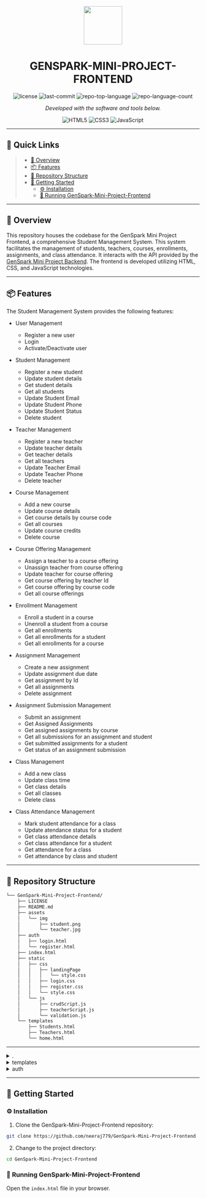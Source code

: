<p align="center">
  <img src="https://cdn-icons-png.flaticon.com/512/6295/6295417.png" width="100" />
</p>
<p align="center">
    <h1 align="center">GENSPARK-MINI-PROJECT-FRONTEND</h1>
</p>

<p align="center">
	<img src="https://img.shields.io/github/license/neeraj779/GenSpark-Mini-Project-Frontend?style=flat&color=0080ff" alt="license">
	<img src="https://img.shields.io/github/last-commit/neeraj779/GenSpark-Mini-Project-Frontend?style=flat&logo=git&logoColor=white&color=0080ff" alt="last-commit">
	<img src="https://img.shields.io/github/languages/top/neeraj779/GenSpark-Mini-Project-Frontend?style=flat&color=0080ff" alt="repo-top-language">
	<img src="https://img.shields.io/github/languages/count/neeraj779/GenSpark-Mini-Project-Frontend?style=flat&color=0080ff" alt="repo-language-count">
<p>
<p align="center">
		<em>Developed with the software and tools below.</em>
</p>
<p align="center">
	<img src="https://img.shields.io/badge/HTML5-E34F26.svg?style=flat&logo=HTML5&logoColor=white" alt="HTML5">
    <img src="https://img.shields.io/badge/CSS3-1572B6.svg?style=flat&logo=CSS3&logoColor=white" alt="CSS3">
    <img src="https://img.shields.io/badge/JavaScript-F7DF1E.svg?style=flat&logo=JavaScript&logoColor=black" alt="JavaScript">
</p>
<hr>

## 🔗 Quick Links

> - [📍 Overview](#-overview)
> - [📦 Features](#-features)
> - [📂 Repository Structure](#-repository-structure)
> - [🚀 Getting Started](#-getting-started)
>   - [⚙️ Installation](#️-installation)
>   - [🤖 Running GenSpark-Mini-Project-Frontend](#-running-GenSpark-Mini-Project-Frontend)

---

## 📍 Overview

This repository houses the codebase for the GenSpark Mini Project Frontend, a comprehensive Student Management System. This system facilitates the management of students, teachers, courses, enrollments, assignments, and class attendance. It interacts with the API provided by the [GenSpark Mini Project Backend](https://github.com/neeraj779/GenSpark-Mini-Project). The frontend is developed utilizing HTML, CSS, and JavaScript technologies.

---

## 📦 Features

The Student Management System provides the following features:

- User Management

  - Register a new user
  - Login
  - Activate/Deactivate user

- Student Management

  - Register a new student
  - Update student details
  - Get student details
  - Get all students
  - Update Student Email
  - Update Student Phone
  - Update Student Status
  - Delete student

- Teacher Management

  - Register a new teacher
  - Update teacher details
  - Get teacher details
  - Get all teachers
  - Update Teacher Email
  - Update Teacher Phone
  - Delete teacher

- Course Management

  - Add a new course
  - Update course details
  - Get course details by course code
  - Get all courses
  - Update course credits
  - Delete course

- Course Offering Management

  - Assign a teacher to a course offering
  - Unassign teacher from course offering
  - Update teacher for course offering
  - Get course offering by teacher Id
  - Get course offering by course code
  - Get all course offerings

- Enrollment Management

  - Enroll a student in a course
  - Unenroll a student from a course
  - Get all enrollments
  - Get all enrollments for a student
  - Get all enrollments for a course

- Assignment Management

  - Create a new assignment
  - Update assignment due date
  - Get assignment by Id
  - Get all assignments
  - Delete assignment

- Assignment Submission Management

  - Submit an assignment
  - Get Assigned Assignments
  - Get assigned assignments by course
  - Get all submissions for an assignment and student
  - Get submitted assignments for a student
  - Get status of an assignment submission

- Class Management

  - Add a new class
  - Update class time
  - Get class details
  - Get all classes
  - Delete class

- Class Attendance Management
  - Mark student attendance for a class
  - Update atendance status for a student
  - Get class attendance details
  - Get class attendance for a student
  - Get attendance for a class
  - Get attendance by class and student

---

## 📂 Repository Structure

```sh
└── GenSpark-Mini-Project-Frontend/
    ├── LICENSE
    ├── README.md
    ├── assets
    │   └── img
    │       ├── student.png
    │       └── teacher.jpg
    ├── auth
    │   ├── login.html
    │   └── register.html
    ├── index.html
    ├── static
    │   ├── css
    │   │   ├── landingPage
    │   │   │   └── style.css
    │   │   ├── login.css
    │   │   ├── register.css
    │   │   └── style.css
    │   └── js
    │       ├── crudScript.js
    │       ├── teacherScript.js
    │       └── validation.js
    └── templates
        ├── Students.html
        ├── Teachers.html
        └── home.html
```

---

<details closed><summary>.</summary>

| File                                                                                             | Summary                                |
| ------------------------------------------------------------------------------------------------ | -------------------------------------- |
| [index.html](https://github.com/neeraj779/GenSpark-Mini-Project-Frontend/blob/master/index.html) | HTTP error 401 for prompt `index.html` |

</details>

<details closed><summary>templates</summary>
</details>

<details closed><summary>auth</summary>

| File                                                                                                        | Summary                                        |
| ----------------------------------------------------------------------------------------------------------- | ---------------------------------------------- |
| [login.html](https://github.com/neeraj779/GenSpark-Mini-Project-Frontend/blob/master/auth/login.html)       | HTTP error 401 for prompt `auth/login.html`    |
| [register.html](https://github.com/neeraj779/GenSpark-Mini-Project-Frontend/blob/master/auth/register.html) | HTTP error 401 for prompt `auth/register.html` |

</details>

---

## 🚀 Getting Started

### ⚙️ Installation

1. Clone the GenSpark-Mini-Project-Frontend repository:

```sh
git clone https://github.com/neeraj779/GenSpark-Mini-Project-Frontend
```

2. Change to the project directory:

```sh
cd GenSpark-Mini-Project-Frontend
```

### 🤖 Running GenSpark-Mini-Project-Frontend

Open the `index.html` file in your browser.
